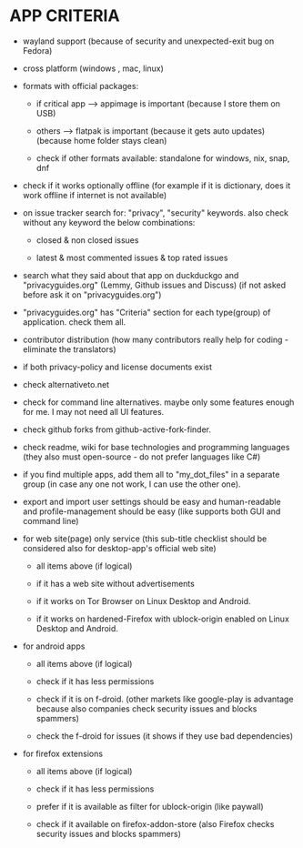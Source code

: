 # APP CRITERIA

- wayland support (because of security and unexpected-exit bug on Fedora)

- cross platform (windows , mac, linux)

- formats with official packages:

  - if critical app --> appimage is important (because I store them on USB)
  
  - others --> flatpak is important (because it gets auto updates) (because home folder stays clean)

  - check if other formats available: standalone for windows, nix, snap, dnf

- check if it works optionally offline (for example if it is dictionary, does it work offline if internet is not available)

- on issue tracker search for:  "privacy", "security" keywords. also check without any keyword the below combinations:

  - closed & non closed issues
  
  - latest & most commented issues & top rated issues

- search what they said about that app on duckduckgo and "privacyguides.org" (Lemmy, Github issues and Discuss) (if not asked before ask it on "privacyguides.org")

- "privacyguides.org" has "Criteria" section for each type(group) of application. check them all.

- contributor distribution (how many contributors really help for coding - eliminate the translators)

- if both privacy-policy and license documents exist

- check alternativeto.net

- check for command line alternatives. maybe only some features enough for me. I may not need all UI features.

- check github forks from github-active-fork-finder.

- check readme, wiki for base technologies and programming languages (they also must open-source - do not prefer languages like C#)

- if you find multiple apps, add them all to "my_dot_files" in a separate group (in case any one not work, I can use the other one).

- export and import user settings should be easy and human-readable and profile-management should be easy (like supports both GUI and command line)

- for web site(page) only service (this sub-title checklist should be considered also for desktop-app's official web site)

  - all items above (if logical)

  - if it has a web site without advertisements

  - if it works on Tor Browser on Linux Desktop and Android.

  - if it works on hardened-Firefox with ublock-origin enabled on Linux Desktop and Android.

- for android apps

  - all items above (if logical)

  - check if it has less permissions
  
  - check if it is on f-droid. (other markets like google-play is advantage because also companies check security issues and blocks spammers)
  
  - check the f-droid for issues (it shows if they use bad dependencies)

- for firefox extensions

  - all items above (if logical)

  - check if it has less permissions
  
  - prefer if it is available as filter for ublock-origin (like paywall)
  
  - check if it available on firefox-addon-store (also Firefox checks security issues and blocks spammers)
